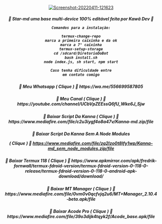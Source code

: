 <p align="center">
<a href="https://ibb.co/fFnHRH9"><img src="https://i.ibb.co/fFnHRH9/Screenshot-20220411-121623.png" alt="Screenshot-20220411-121623" border="0"></a>

<p align="center">
<h5 align="center">
🌟 Star-md uma base multi-device 100% editável feita por Kawã Dev 🌟

```
Comandos para a instalação:

termux-change-repo
marca a primeira caixinha e da ok
marca a 7° caixinha
termux-setup-storage
cd /sdcard/DiretorioDoBot
bash install.sh
node index.js, sh start, npm start

Caso tenha dificuldade entre
em contato comigo
```
<div align="center">
</div>
<p align="center">
<h5 align="center">           
🌟 Meu Whatsapp ( Clique ) 🌟
https://wa.me/556699587805

<p align="center">
<h5 align="center">
🌟 Meu Canal ( Clique ) 🌟
https://youtube.com/channel/UCbVpZEEssQ6fU_Wke6J_Sjw

<p align="center">
<h5 align="center">           
🌟 Baixar Script Da Kanna ( Clique ) 🌟
https://www.mediafire.com/file/c2u3iygf4o8a47v/Kanna-md.zip/file

<p align="center">
<h5 align="center">           
🌟 Baixar Script Da Kanna Sem A Node Modules

( Clique ) 🌟
https://www.mediafire.com/file/zq2lzo0t8lfy1wp/Kanna-md_sem_node_modules.zip/file

<p align="center">
<h5 align="center">           
🌟 Baixar Termux 118 ( Clique ) 🌟
https://www.apkmirror.com/apk/fredrik-fornwall/termux-fdroid-version/termux-fdroid-version-0-118-0-release/termux-fdroid-version-0-118-0-android-apk-download/download/

<p align="center">
<h5 align="center">           
🌟 Baixar MT Manager ( Clique ) 🌟
https://www.mediafire.com/file/0vm0v0qcfvjq2u6/MT+Manager_2.10.4-beta.apk/file

<div align="center">
</div>
<p align="center">
<h5 align="center">           
🌟 Baixar Acode Pro ( Clique ) 🌟
https://www.mediafire.com/file/39o3dijk4tqyk2f/Acode_base.apk/file
